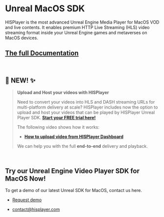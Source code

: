 # Unreal MacOS SDK

HISPlayer is the most advanced Unreal Engine Media Player for MacOS VOD and live contents. It enables premium HTTP Live Streaming (HLS) video streaming format inside your Unreal Engine games and metaverses on MacOS devices.

## [The full Documentation](https://hisplayer.github.io/UnrealMacOS-SDK/#/)

<br>

## 📣 NEW! ✨ 
>**Upload and Host your videos with HISPlayer**
>
> Need to convert your videos into HLS and DASH streaming URLs for multi-platform delivery at scale? HISPlayer includes now the option to upload and host your videos that can be played by HISPlayer Unreal Player SDK. **[Start your FREE trial here!](https://dashboard.hisplayer.com/signup)**
>
>The following video shows how it works:
> * **[How to upload video from HISPlayer Dashboard](https://www.youtube.com/watch?v=awfN0zz-8zQ)**
>
> We can help you with the full **end-to-end** delivery and playback.

<br>

## Try our Unreal Engine Video Player SDK for MacOS Now!

To get a demo of our latest Unreal SDK for MacOS, contact us here.

* [Request demo](https://hisplayer.com/demo-unrealengine-mediaplayer-sdk-github/)

* contact@hisplayer.com
